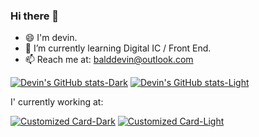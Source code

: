 ### Hi there 👋
- 😄 I'm devin.
- 🌱 I’m currently learning Digital IC / Front End.
- 📫 Reach me at: balddevin@outlook.com

[![Devin's GitHub stats-Dark](https://github-readme-stats.vercel.app/api?username=devindang&show_icons=true\&rank_icon=github&theme=github_dark#gh-dark-mode-only)](https://github.com/anuraghazra/github-readme-stats#gh-dark-mode-only)
[![Devin's GitHub stats-Light](https://github-readme-stats.vercel.app/api?username=devindang&show_icons=true\&rank_icon=github&theme=default#gh-light-mode-only)](https://github.com/anuraghazra/github-readme-stats#gh-light-mode-only)

I' currently working at:

[![Customized Card-Dark](https://github-readme-stats.vercel.app/api/pin?username=devindang\&repo=dv-cpu-rv\&title_color=58a6ff\&icon_color=4c8eda\&text_color=9f9f9f\&bg_color=0d1117#gh-dark-mode-only)](https://github.com/devindang/dv-cpu-rv#gh-dark-mode-only)
[![Customized Card-Light](https://github-readme-stats.vercel.app/api/pin?username=devindang\&repo=dv-cpu-rv\&title_color=2f80ed\&icon_color=4e73f2\&text_color=434d58\&bg_color=fffefe#gh-light-mode-only)](https://github.com/devindang/dv-cpu-rv#gh-light-mode-only)


<!--
**devindang/devindang** is a ✨ _special_ ✨ repository because its `README.md` (this file) appears on your GitHub profile.

Here are some ideas to get you started:

- 🔭 I’m currently working on ...
- 🌱 I’m currently learning ...
- 👯 I’m looking to collaborate on ...
- 🤔 I’m looking for help with ...
- 💬 Ask me about ...
- 📫 How to reach me: ...
- 😄 Pronouns: ...
- ⚡ Fun fact: ...
-->
